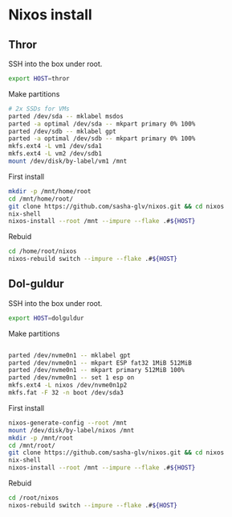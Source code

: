 # Nixos install

## Thror

SSH into the box under root.

``` sh
export HOST=thror
```

Make partitions

``` sh
# 2x SSDs for VMs
parted /dev/sda -- mklabel msdos
parted -a optimal /dev/sda -- mkpart primary 0% 100%
parted /dev/sdb -- mklabel gpt
parted -a optimal /dev/sdb -- mkpart primary 0% 100%
mkfs.ext4 -L vm1 /dev/sda1
mkfs.ext4 -L vm2 /dev/sdb1
mount /dev/disk/by-label/vm1 /mnt
```

First install
``` sh
mkdir -p /mnt/home/root
cd /mnt/home/root/
git clone https://github.com/sasha-glv/nixos.git && cd nixos
nix-shell
nixos-install --root /mnt --impure --flake .#${HOST}
```

Rebuid

``` sh
cd /home/root/nixos
nixos-rebuild switch --impure --flake .#${HOST}
```

## Dol-guldur
SSH into the box under root.

``` sh
export HOST=dolguldur
```

Make partitions

```sh

parted /dev/nvme0n1 -- mklabel gpt
parted /dev/nvme0n1 -- mkpart ESP fat32 1MiB 512MiB
parted /dev/nvme0n1 -- mkpart primary 512MiB 100%
parted /dev/nvme0n1 -- set 1 esp on
mkfs.ext4 -L nixos /dev/nvme0n1p2
mkfs.fat -F 32 -n boot /dev/sda3

```

First install
``` sh
nixos-generate-config --root /mnt
mount /dev/disk/by-label/nixos /mnt
mkdir -p /mnt/root
cd /mnt/root/
git clone https://github.com/sasha-glv/nixos.git && cd nixos
nix-shell
nixos-install --root /mnt --impure --flake .#${HOST}
```

Rebuid

``` sh
cd /root/nixos
nixos-rebuild switch --impure --flake .#${HOST}
```
